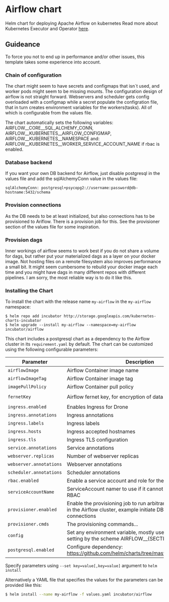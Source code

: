 # Airflow chart
Helm chart for deploying Apache Airflow on kubernetes
Read more about Kubernetes Executor and Operator [here](https://airflow.incubator.apache.org/kubernetes.html).

## Guideance
To force you not to end up in performance and/or other issues, this template takes some experience into account.

### Chain of configuration
The chart might seem to have secrets and configmaps that isn´t used, and worker pods might seem to be missing mounts.
The configuration design of airflow is not straight forward. Webservers and scheduler gets config overloaded with a
configmap while a secret populate the configration file, that in turn creates environment variables for the workers(tasks).
All of which is configurable from the values file.

The chart automatically sets the following variables:
AIRFLOW__CORE__SQL_ALCHEMY_CONN,
AIRFLOW__KUBERNETES__AIRFLOW_CONFIGMAP,
AIRFLOW__KUBERNETES__NAMESPACE
and:
AIRFLOW__KUBERNETES__WORKER_SERVICE_ACCOUNT_NAME
if rbac is enabled.

### Database backend
If you want your own DB backend for Airflow, just disable postgresql in the values file and add the sqlAlchemyConn
value in the values file:
```
sqlAlchemyConn: postgresql+psycopg2://username:password@db-hostname:5432/schema
```

### Provision connections
As the DB needs to be at least initialized, but also connections has to be provisioned to Ariflow. There is a provision
job for this. See the provisioner section of the values file for some inspiration.

### Provision dags
Inner workings of airflow seems to work best if you do not share a volume for dags, but rather put your materialized dags
as a layer on your docker image. Not hosting files on a remote filesystem also improves performance a small bit.
It might seem cumbersome to rebuild your docker image each time and you might have dags in many different repos with
different pipelines. I am sorry, the most reliable way is to do it like this.

### Installing the Chart

To install the chart with the release name `my-airflow` in the `my-airflow` namespace:

```
$ helm repo add incubator http://storage.googleapis.com/kubernetes-charts-incubator
$ helm upgrade --install my-airflow --namespace=my-airflow incubator/airflow
```

This chart includes a postgresql chart as a dependency to the Airflow cluster in its `requirement.yaml` by default. 
The chart can be customized using the following configurable parameters:

| Parameter                      | Description                                                                                                                      | Default                                        |
| ------------------------------ | -------------------------------------------------------------------------------------------------------------------------------- | ---------------------------------------------- |
| `airflowImage`                 | Airflow Container image name                                                                                                     | `tekn0ir/airflow-docker`                       |
| `airflowImageTag`              | Airflow Container image tag                                                                                                      | `1.10.1rc2`                                    |
| `imagePullPolicy`              | Airflow Container pull policy                                                                                                    | `IfNotPresent`                                 |
| `fernetKey`                    | Airflow fernet key, for encryption of data                                                                                       | `af7CN0q6ag5U3g08IsPsw3K45U7Xa0axgVFhoh-3zB8=` |
| `ingress.enabled`              | Enables Ingress for Drone                                                                                                        | `true`                                         |
| `ingress.annotations`          | Ingress annotations                                                                                                              | `{}`                                           |
| `ingress.labels`               | Ingress labels                                                                                                                   | `{}`                                           |
| `ingress.hosts`                | Ingress accepted hostnames                                                                                                       | `[airflow.192.168.99.100.xip.io]`              |
| `ingress.tls`                  | Ingress TLS configuration                                                                                                        | `[]`                                           |
| `service.annotations`          | Service annotations                                                                                                              | `{prometheus.io scrape config}`                                           |
| `webserver.replicas`           | Number of webserver replicas                                                                                                     | `2`                                            |
| `webserver.annotations`        | Webserver annotations                                                                                                            | `{}`                                           |
| `scheduler.annotations`        | Scheduler annotations                                                                                                            | `{}`                                           |
| `rbac.enabled`                 | Enable a service account and role for the cluster to use                                                                         | `true`                                         |
| `serviceAccountName`           | ServiceAccount namer to use if it cannot be created with RBAC                                                                    | ``                                             |
| `provisioner.enabled`          | Enable the provisioning job to run arbitrary bash commands in the Airflow cluster, example initiate DB and provision connections | `true`                                         |
| `provisioner.cmds`             | The provisioning commands...                                                                                                     | `...`                                          |
| `config`                       | Set any environment variable, mostly used to set any airflow setting by the scheme AIRFLOW__{SECTION}__{KEY}                     | `...`                                          |
| `postgresql.enabled`           | Configure dependency: https://github.com/helm/charts/tree/master/stable/postgresql                                               | `true`                                         |

Specify parameters using `--set key=value[,key=value]` argument to `helm install`

Alternatively a YAML file that specifies the values for the parameters can be provided like this:

```bash
$ helm install --name my-airflow -f values.yaml incubator/airflow
```
